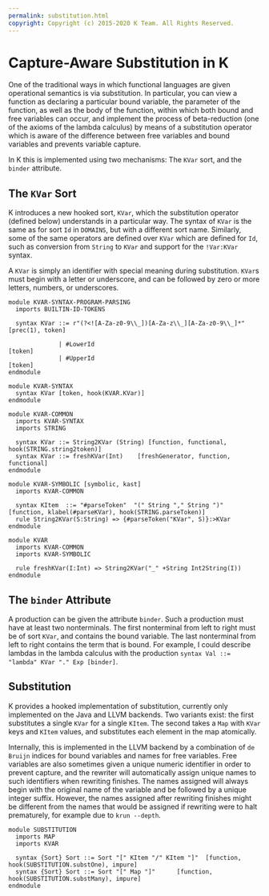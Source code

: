 ```yaml
---
permalink: substitution.html
copyright: Copyright (c) 2015-2020 K Team. All Rights Reserved.
---
```


Capture-Aware Substitution in K
===============================

One of the traditional ways in which functional languages are given operational
semantics is via substitution. In particular, you can view a function as
declaring a particular bound variable, the parameter of the function, as well
as the body of the function, within which both bound and free variables can
occur, and implement the process of beta-reduction (one of the axioms of the
lambda calculus) by means of a substitution operator which is aware of the
difference between free variables and bound variables and prevents variable
capture.

In K this is implemented using two mechanisms: The `KVar` sort, and the
`binder` attribute.

The `KVar` Sort
---------------

K introduces a new hooked sort, `KVar`, which the substitution operator
(defined below) understands in a particular way. The syntax of `KVar` is the
same as for sort `Id` in `DOMAINS`, but with a different sort name. Similarly,
some of the same operators are defined over `KVar` which are defined for `Id`,
such as conversion from `String` to `KVar` and support for the `!Var:KVar`
syntax.

A `KVar` is simply an identifier with special meaning during substitution.
`KVar`s must begin with a letter or underscore,
and can be followed by zero or more letters, numbers, or underscores.

```k
module KVAR-SYNTAX-PROGRAM-PARSING
  imports BUILTIN-ID-TOKENS

  syntax KVar ::= r"(?<![A-Za-z0-9\\_])[A-Za-z\\_][A-Za-z0-9\\_]*"     [prec(1), token]

              | #LowerId                                             [token]
              | #UpperId                                             [token]
endmodule

module KVAR-SYNTAX
  syntax KVar [token, hook(KVAR.KVar)]
endmodule

module KVAR-COMMON
  imports KVAR-SYNTAX
  imports STRING

  syntax KVar ::= String2KVar (String) [function, functional, hook(STRING.string2token)]
  syntax KVar ::= freshKVar(Int)    [freshGenerator, function, functional]
endmodule

module KVAR-SYMBOLIC [symbolic, kast]
  imports KVAR-COMMON

  syntax KItem  ::= "#parseToken"  "(" String "," String ")"  [function, klabel(#parseKVar), hook(STRING.parseToken)]
  rule String2KVar(S:String) => {#parseToken("KVar", S)}:>KVar
endmodule

module KVAR
  imports KVAR-COMMON
  imports KVAR-SYMBOLIC

  rule freshKVar(I:Int) => String2KVar("_" +String Int2String(I))
endmodule
```

The `binder` Attribute
----------------------

A production can be given the attribute `binder`. Such a production must have
at least two nonterminals. The first nonterminal from left to right must be of
sort `KVar`, and contains the bound variable. The last nonterminal from left
to right contains the term that is bound. For example, I could describe lambdas
in the lambda calculus with the production 
`syntax Val ::= "lambda" KVar "." Exp [binder]`.

Substitution
------------

K provides a hooked implementation of substitution, currently only implemented
on the Java and LLVM backends. Two variants exist: the first substitutes
a single `KVar` for a single `KItem`. The second takes a `Map` with `KVar`
keys and `KItem` values, and substitutes each element in the map atomically.

Internally, this is implemented in the LLVM backend by a combination of
`de Bruijn` indices for bound variables and names for free variables. Free
variables are also sometimes given a unique numeric identifier in order to
prevent capture, and the rewriter will automatically assign unique names to
such identifiers when rewriting finishes. The names assigned will always begin
with the original name of the variable and be followed by a unique integer
suffix. However, the names assigned after rewriting finishes might be different
from the names that would be assigned if rewriting were to halt prematurely,
for example due to `krun --depth`.

```k
module SUBSTITUTION
  imports MAP
  imports KVAR

  syntax {Sort} Sort ::= Sort "[" KItem "/" KItem "]"  [function, hook(SUBSTITUTION.substOne), impure]
  syntax {Sort} Sort ::= Sort "[" Map "]"      [function, hook(SUBSTITUTION.substMany), impure]
endmodule
```
